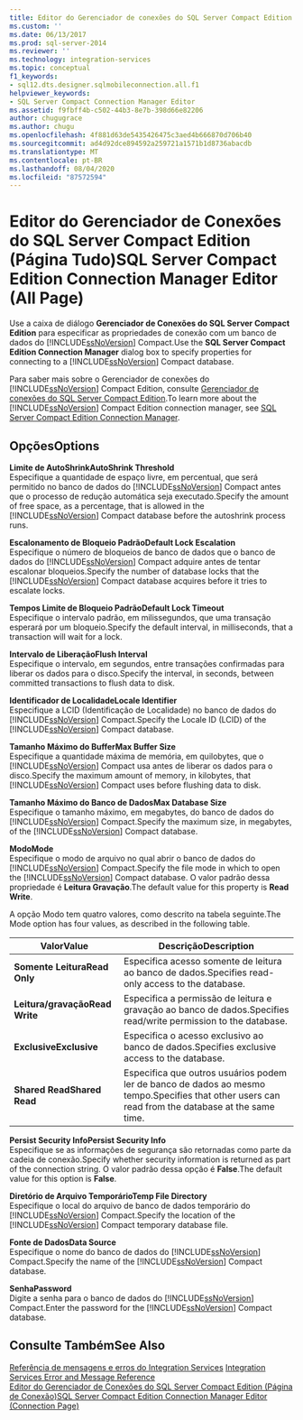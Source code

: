 ```yaml
---
title: Editor do Gerenciador de conexões do SQL Server Compact Edition (página todas) | Microsoft Docs
ms.custom: ''
ms.date: 06/13/2017
ms.prod: sql-server-2014
ms.reviewer: ''
ms.technology: integration-services
ms.topic: conceptual
f1_keywords:
- sql12.dts.designer.sqlmobileconnection.all.f1
helpviewer_keywords:
- SQL Server Compact Connection Manager Editor
ms.assetid: f9fbff4b-c502-44b3-8e7b-398d66e82206
author: chugugrace
ms.author: chugu
ms.openlocfilehash: 4f881d63de5435426475c3aed4b666870d706b40
ms.sourcegitcommit: ad4d92dce894592a259721a1571b1d8736abacdb
ms.translationtype: MT
ms.contentlocale: pt-BR
ms.lasthandoff: 08/04/2020
ms.locfileid: "87572594"
---
```

# <a name="sql-server-compact-edition-connection-manager-editor-all-page"></a><span data-ttu-id="8013f-102">Editor do Gerenciador de Conexões do SQL Server Compact Edition (Página Tudo)</span><span class="sxs-lookup"><span data-stu-id="8013f-102">SQL Server Compact Edition Connection Manager Editor (All Page)</span></span>
  <span data-ttu-id="8013f-103">Use a caixa de diálogo **Gerenciador de Conexões do SQL Server Compact Edition** para especificar as propriedades de conexão com um banco de dados do [!INCLUDE[ssNoVersion](../includes/ssnoversion-md.md)] Compact.</span><span class="sxs-lookup"><span data-stu-id="8013f-103">Use the **SQL Server Compact Edition Connection Manager** dialog box to specify properties for connecting to a [!INCLUDE[ssNoVersion](../includes/ssnoversion-md.md)] Compact database.</span></span>  
  
 <span data-ttu-id="8013f-104">Para saber mais sobre o Gerenciador de conexões do [!INCLUDE[ssNoVersion](../includes/ssnoversion-md.md)] Compact Edition, consulte [Gerenciador de conexões do SQL Server Compact Edition](connection-manager/sql-server-compact-edition-connection-manager.md).</span><span class="sxs-lookup"><span data-stu-id="8013f-104">To learn more about the [!INCLUDE[ssNoVersion](../includes/ssnoversion-md.md)] Compact Edition connection manager, see [SQL Server Compact Edition Connection Manager](connection-manager/sql-server-compact-edition-connection-manager.md).</span></span>  
  
## <a name="options"></a><span data-ttu-id="8013f-105">Opções</span><span class="sxs-lookup"><span data-stu-id="8013f-105">Options</span></span>  
 <span data-ttu-id="8013f-106">**Limite de AutoShrink**</span><span class="sxs-lookup"><span data-stu-id="8013f-106">**AutoShrink Threshold**</span></span>  
 <span data-ttu-id="8013f-107">Especifique a quantidade de espaço livre, em percentual, que será permitido no banco de dados do [!INCLUDE[ssNoVersion](../includes/ssnoversion-md.md)] Compact antes que o processo de redução automática seja executado.</span><span class="sxs-lookup"><span data-stu-id="8013f-107">Specify the amount of free space, as a percentage, that is allowed in the [!INCLUDE[ssNoVersion](../includes/ssnoversion-md.md)] Compact database before the autoshrink process runs.</span></span>  
  
 <span data-ttu-id="8013f-108">**Escalonamento de Bloqueio Padrão**</span><span class="sxs-lookup"><span data-stu-id="8013f-108">**Default Lock Escalation**</span></span>  
 <span data-ttu-id="8013f-109">Especifique o número de bloqueios de banco de dados que o banco de dados do [!INCLUDE[ssNoVersion](../includes/ssnoversion-md.md)] Compact adquire antes de tentar escalonar bloqueios.</span><span class="sxs-lookup"><span data-stu-id="8013f-109">Specify the number of database locks that the [!INCLUDE[ssNoVersion](../includes/ssnoversion-md.md)] Compact database acquires before it tries to escalate locks.</span></span>  
  
 <span data-ttu-id="8013f-110">**Tempos Limite de Bloqueio Padrão**</span><span class="sxs-lookup"><span data-stu-id="8013f-110">**Default Lock Timeout**</span></span>  
 <span data-ttu-id="8013f-111">Especifique o intervalo padrão, em milissegundos, que uma transação esperará por um bloqueio.</span><span class="sxs-lookup"><span data-stu-id="8013f-111">Specify the default interval, in milliseconds, that a transaction will wait for a lock.</span></span>  
  
 <span data-ttu-id="8013f-112">**Intervalo de Liberação**</span><span class="sxs-lookup"><span data-stu-id="8013f-112">**Flush Interval**</span></span>  
 <span data-ttu-id="8013f-113">Especifique o intervalo, em segundos, entre transações confirmadas para liberar os dados para o disco.</span><span class="sxs-lookup"><span data-stu-id="8013f-113">Specify the interval, in seconds, between committed transactions to flush data to disk.</span></span>  
  
 <span data-ttu-id="8013f-114">**Identificador de Localidade**</span><span class="sxs-lookup"><span data-stu-id="8013f-114">**Locale Identifier**</span></span>  
 <span data-ttu-id="8013f-115">Especifique a LCID (Identificação de Localidade) no banco de dados do [!INCLUDE[ssNoVersion](../includes/ssnoversion-md.md)] Compact.</span><span class="sxs-lookup"><span data-stu-id="8013f-115">Specify the Locale ID (LCID) of the [!INCLUDE[ssNoVersion](../includes/ssnoversion-md.md)] Compact database.</span></span>  
  
 <span data-ttu-id="8013f-116">**Tamanho Máximo do Buffer**</span><span class="sxs-lookup"><span data-stu-id="8013f-116">**Max Buffer Size**</span></span>  
 <span data-ttu-id="8013f-117">Especifique a quantidade máxima de memória, em quilobytes, que o [!INCLUDE[ssNoVersion](../includes/ssnoversion-md.md)] Compact usa antes de liberar os dados para o disco.</span><span class="sxs-lookup"><span data-stu-id="8013f-117">Specify the maximum amount of memory, in kilobytes, that [!INCLUDE[ssNoVersion](../includes/ssnoversion-md.md)] Compact uses before flushing data to disk.</span></span>  
  
 <span data-ttu-id="8013f-118">**Tamanho Máximo do Banco de Dados**</span><span class="sxs-lookup"><span data-stu-id="8013f-118">**Max Database Size**</span></span>  
 <span data-ttu-id="8013f-119">Especifique o tamanho máximo, em megabytes, do banco de dados do [!INCLUDE[ssNoVersion](../includes/ssnoversion-md.md)] Compact.</span><span class="sxs-lookup"><span data-stu-id="8013f-119">Specify the maximum size, in megabytes, of the [!INCLUDE[ssNoVersion](../includes/ssnoversion-md.md)] Compact database.</span></span>  
  
 <span data-ttu-id="8013f-120">**Modo**</span><span class="sxs-lookup"><span data-stu-id="8013f-120">**Mode**</span></span>  
 <span data-ttu-id="8013f-121">Especifique o modo de arquivo no qual abrir o banco de dados do [!INCLUDE[ssNoVersion](../includes/ssnoversion-md.md)] Compact.</span><span class="sxs-lookup"><span data-stu-id="8013f-121">Specify the file mode in which to open the [!INCLUDE[ssNoVersion](../includes/ssnoversion-md.md)] Compact database.</span></span> <span data-ttu-id="8013f-122">O valor padrão dessa propriedade é **Leitura Gravação**.</span><span class="sxs-lookup"><span data-stu-id="8013f-122">The default value for this property is **Read Write**.</span></span>  
  
 <span data-ttu-id="8013f-123">A opção Modo tem quatro valores, como descrito na tabela seguinte.</span><span class="sxs-lookup"><span data-stu-id="8013f-123">The Mode option has four values, as described in the following table.</span></span>  
  
|<span data-ttu-id="8013f-124">Valor</span><span class="sxs-lookup"><span data-stu-id="8013f-124">Value</span></span>|<span data-ttu-id="8013f-125">Descrição</span><span class="sxs-lookup"><span data-stu-id="8013f-125">Description</span></span>|  
|-----------|-----------------|  
|<span data-ttu-id="8013f-126">**Somente Leitura**</span><span class="sxs-lookup"><span data-stu-id="8013f-126">**Read Only**</span></span>|<span data-ttu-id="8013f-127">Especifica acesso somente de leitura ao banco de dados.</span><span class="sxs-lookup"><span data-stu-id="8013f-127">Specifies read-only access to the database.</span></span>|  
|<span data-ttu-id="8013f-128">**Leitura/gravação**</span><span class="sxs-lookup"><span data-stu-id="8013f-128">**Read Write**</span></span>|<span data-ttu-id="8013f-129">Especifica a permissão de leitura e gravação ao banco de dados.</span><span class="sxs-lookup"><span data-stu-id="8013f-129">Specifies read/write permission to the database.</span></span>|  
|<span data-ttu-id="8013f-130">**Exclusive**</span><span class="sxs-lookup"><span data-stu-id="8013f-130">**Exclusive**</span></span>|<span data-ttu-id="8013f-131">Especifica o acesso exclusivo ao banco de dados.</span><span class="sxs-lookup"><span data-stu-id="8013f-131">Specifies exclusive access to the database.</span></span>|  
|<span data-ttu-id="8013f-132">**Shared Read**</span><span class="sxs-lookup"><span data-stu-id="8013f-132">**Shared Read**</span></span>|<span data-ttu-id="8013f-133">Especifica que outros usuários podem ler de banco de dados ao mesmo tempo.</span><span class="sxs-lookup"><span data-stu-id="8013f-133">Specifies that other users can read from the database at the same time.</span></span>|  
  
 <span data-ttu-id="8013f-134">**Persist Security Info**</span><span class="sxs-lookup"><span data-stu-id="8013f-134">**Persist Security Info**</span></span>  
 <span data-ttu-id="8013f-135">Especifique se as informações de segurança são retornadas como parte da cadeia de conexão.</span><span class="sxs-lookup"><span data-stu-id="8013f-135">Specify whether security information is returned as part of the connection string.</span></span> <span data-ttu-id="8013f-136">O valor padrão dessa opção é **False**.</span><span class="sxs-lookup"><span data-stu-id="8013f-136">The default value for this option is **False**.</span></span>  
  
 <span data-ttu-id="8013f-137">**Diretório de Arquivo Temporário**</span><span class="sxs-lookup"><span data-stu-id="8013f-137">**Temp File Directory**</span></span>  
 <span data-ttu-id="8013f-138">Especifique o local do arquivo de banco de dados temporário do [!INCLUDE[ssNoVersion](../includes/ssnoversion-md.md)] Compact.</span><span class="sxs-lookup"><span data-stu-id="8013f-138">Specify the location of the [!INCLUDE[ssNoVersion](../includes/ssnoversion-md.md)] Compact temporary database file.</span></span>  
  
 <span data-ttu-id="8013f-139">**Fonte de Dados**</span><span class="sxs-lookup"><span data-stu-id="8013f-139">**Data Source**</span></span>  
 <span data-ttu-id="8013f-140">Especifique o nome do banco de dados do [!INCLUDE[ssNoVersion](../includes/ssnoversion-md.md)] Compact.</span><span class="sxs-lookup"><span data-stu-id="8013f-140">Specify the name of the [!INCLUDE[ssNoVersion](../includes/ssnoversion-md.md)] Compact database.</span></span>  
  
 <span data-ttu-id="8013f-141">**Senha**</span><span class="sxs-lookup"><span data-stu-id="8013f-141">**Password**</span></span>  
 <span data-ttu-id="8013f-142">Digite a senha para o banco de dados do [!INCLUDE[ssNoVersion](../includes/ssnoversion-md.md)] Compact.</span><span class="sxs-lookup"><span data-stu-id="8013f-142">Enter the password for the [!INCLUDE[ssNoVersion](../includes/ssnoversion-md.md)] Compact database.</span></span>  
  
## <a name="see-also"></a><span data-ttu-id="8013f-143">Consulte Também</span><span class="sxs-lookup"><span data-stu-id="8013f-143">See Also</span></span>  
 <span data-ttu-id="8013f-144">[Referência de mensagens e erros do Integration Services](../../2014/integration-services/integration-services-error-and-message-reference.md) </span><span class="sxs-lookup"><span data-stu-id="8013f-144">[Integration Services Error and Message Reference](../../2014/integration-services/integration-services-error-and-message-reference.md) </span></span>  
 [<span data-ttu-id="8013f-145">Editor do Gerenciador de Conexões do SQL Server Compact Edition &#40;Página de Conexão&#41;</span><span class="sxs-lookup"><span data-stu-id="8013f-145">SQL Server Compact Edition Connection Manager Editor &#40;Connection Page&#41;</span></span>](../../2014/integration-services/sql-server-compact-edition-connection-manager-editor-connection-page.md)  
  
  
